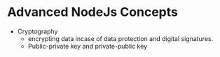 # Advanced NodeJs Concepts
- Cryptography
    - encrypting data incase of data protection and digital signatures.
    - Public-private key and private-public key